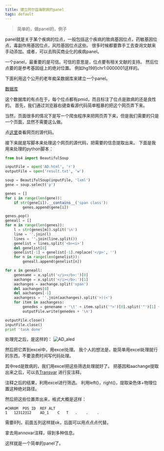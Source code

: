 ```yaml
---
title: 建立阿尔兹海默病的panel
tags: default
---
```

>简单的，做panel的，例子


panel就是关于某个疾病的位点，一般包括这个疾病的致病基因位点，药敏基因位点，毒副作用基因位点，风险基因位点这些。
很多时候都要靠手工去查询文献来手动添加。或者，可以去购买商业化的疾病panel。

一个panel，最重要的是可信。可信的意思是，位点要有相关文献的支持。
然后位点要的是参考基因组上的绝对位置。
例如hg19的chr1:0000001这样的。

下面利用这个公开的老年痴呆数据库来建立一个panel。

[数据库](http://www.molgen.vib-ua.be/ADMutations/default.cfm?MT=1&ML=3&Page=MutByPublication)

这个数据库的有点在于，每个位点都有pmid，而且标注了位点是致病的还是良性的。
首先，我们通过浏览器右键查看源代码简单粗暴的把这个网页弄下来。

当然，页面很多的情况下是写一个爬虫程序来把网页弄下来，但是我们需要的只是一个页面，显然不需要这么做。

点[这里](https://github.com/pzweuj/practice/blob/master/python/molgen.vib-ua.be/AD.html)查看网页的源代码。

接下来就是写脚本来处理这个网页的源代码，把需要的信息提取出来。
下面是我用来处理的python脚本：
```python
from bs4 import BeautifulSoup

inputFile = open('AD.html', 'r')
outputFile = open('result.txt', 'w')

soup = BeautifulSoup(inputFile, 'lxml')
gene = soup.select('p')

genes = []
for i in range(len(gene)):
    if str(gene[i]).__contains__('span class'):
        genes.append(gene[i])

genes.pop()
geneall = []
for m in range(len(genes)):
    l = str(genes[m]).split('\n')
    line = ''.join(l)
    lines = ''.join(line.split())
    genelist = lines.split('<b><i>')
    del genelist[0]
    genelist[-1] = genelist[-1].replace('</p>', '')
    for n in range(len(genelist)):
        geneall.append(genelist[n])

for x in geneall:
    genename = x.split('</i></b>:')[0]
    aachange = x.split('</i></b>:')[1]
    aachanges = aachange.split('span')
    del aachanges[0]
    del aachanges[-1]
    aachangess = ''.join(aachanges).split('>)(<')
    for item in aachangess:
        genedes = genename + '\t' + item.split('">')[0].split('"')[1] + '\t' + item.split('">')[1].split('<')[0]
        outputFile.write(genedes + '\n')

outputFile.close()
inputFile.close()
print 'task done'
```

处理完之后，是这样的：
![AD_aled](https://raw.githubusercontent.com/pzweuj/pzweuj.github.io/refs/heads/master/downloads/images/ad_python.png)

然后把它弄到excel中，用excel处理。
我个人的想法是，能简单用excel处理就行的东西，不要浪费时间写代码处理。

其中red是致病的，我们用excel把这些筛选处理就好了。
把基因和aachange提取出来之后，可以去[Transvar](http://bioinformatics.mdanderson.org/transvarweb/)
进行反注释。

注释之后的结果，利用excel进行筛选。
利用left()，right()，提取染色体+物理位置这种绝对路径。

然后把这些位置弄出来，格式大概是这样：
```{plain text}
#CHROM	POS	ID	REF	ALT
1	12312312	AD_1	C	T	.    .    .
```
需要8列，前面五列这样就ok，后面可以用点点点代替。

拿去用annovar注释，得到多种信息。

这样就是一个简单的panel了。


[T_T]:hmmmmmmmmmmmmm